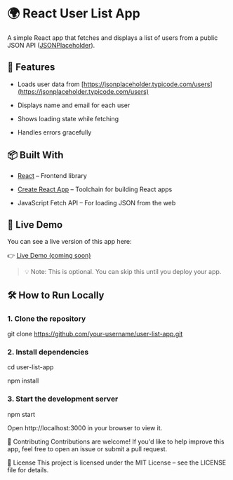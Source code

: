 # 🌍 React User List App

A simple React app that fetches and displays a list of users from a public JSON API ([JSONPlaceholder](https://jsonplaceholder.typicode.com/)).

## 🚀 Features

- Loads user data from [https://jsonplaceholder.typicode.com/users](https://jsonplaceholder.typicode.com/users)

- Displays name and email for each user

- Shows loading state while fetching

- Handles errors gracefully

## 📦 Built With

- [React](https://reactjs.org/) – Frontend library

- [Create React App](https://create-react-app.dev/) – Toolchain for building React apps

- JavaScript Fetch API – For loading JSON from the web

## 🧪 Live Demo

You can see a live version of this app here:  

👉 [Live Demo (coming soon)](https://your-app-url.com)

> 💡 Note: This is optional. You can skip this until you deploy your app.

## 🛠 How to Run Locally

### 1. Clone the repository

git clone https://github.com/your-username/user-list-app.git
### 2. Install dependencies
cd user-list-app

npm install
### 3. Start the development server
npm start

Open http://localhost:3000 in your browser to view it.


🤝 Contributing
Contributions are welcome! If you'd like to help improve this app, feel free to open an issue or submit a pull request.


📄 License
This project is licensed under the MIT License – see the LICENSE file for details.